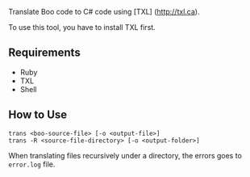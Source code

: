 Translate Boo code to C# code using [TXL] (http://txl.ca).

To use this tool, you have to install TXL first.

## Requirements
 - Ruby
 - TXL
 - Shell

## How to Use

```
trans <boo-source-file> [-o <output-file>]
trans -R <source-file-directory> [-o <output-folder>]
```
When translating files recursively under a directory, the errors goes to `error.log` file.
